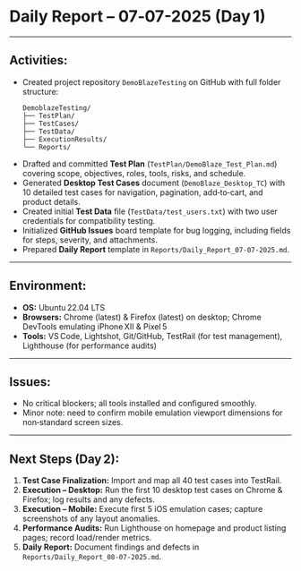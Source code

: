 # Daily Report – 07‑07-2025 (Day 1)

---

## Activities:
- Created project repository `DemoBlazeTesting` on GitHub with full folder structure:
  ```
  DemoblazeTesting/
  ├── TestPlan/
  ├── TestCases/
  ├── TestData/
  ├── ExecutionResults/
  └── Reports/
  ```
- Drafted and committed **Test Plan** (`TestPlan/DemoBlaze_Test_Plan.md`) covering scope, objectives, roles, tools, risks, and schedule.
- Generated **Desktop Test Cases** document (`DemoBlaze_Desktop_TC`) with 10 detailed test cases for navigation, pagination, add‑to‑cart, and product details.
- Created initial **Test Data** file (`TestData/test_users.txt`) with two user credentials for compatibility testing.
- Initialized **GitHub Issues** board template for bug logging, including fields for steps, severity, and attachments.
- Prepared **Daily Report** template in `Reports/Daily_Report_07-07-2025.md`.

---

## Environment:
- **OS:** Ubuntu 22.04 LTS  
- **Browsers:** Chrome (latest) & Firefox (latest) on desktop; Chrome DevTools emulating iPhone XII & Pixel 5  
- **Tools:** VS Code, Lightshot, Git/GitHub, TestRail (for test management), Lighthouse (for performance audits)

---

## Issues:
- No critical blockers; all tools installed and configured smoothly.
- Minor note: need to confirm mobile emulation viewport dimensions for non‑standard screen sizes.

---

## Next Steps (Day 2):
1. **Test Case Finalization:** Import and map all 40 test cases into TestRail.
2. **Execution – Desktop:** Run the first 10 desktop test cases on Chrome & Firefox; log results and any defects.
3. **Execution – Mobile:** Execute first 5 iOS emulation cases; capture screenshots of any layout anomalies.
4. **Performance Audits:** Run Lighthouse on homepage and product listing pages; record load/render metrics.
5. **Daily Report:** Document findings and defects in `Reports/Daily_Report_08-07-2025.md`.

